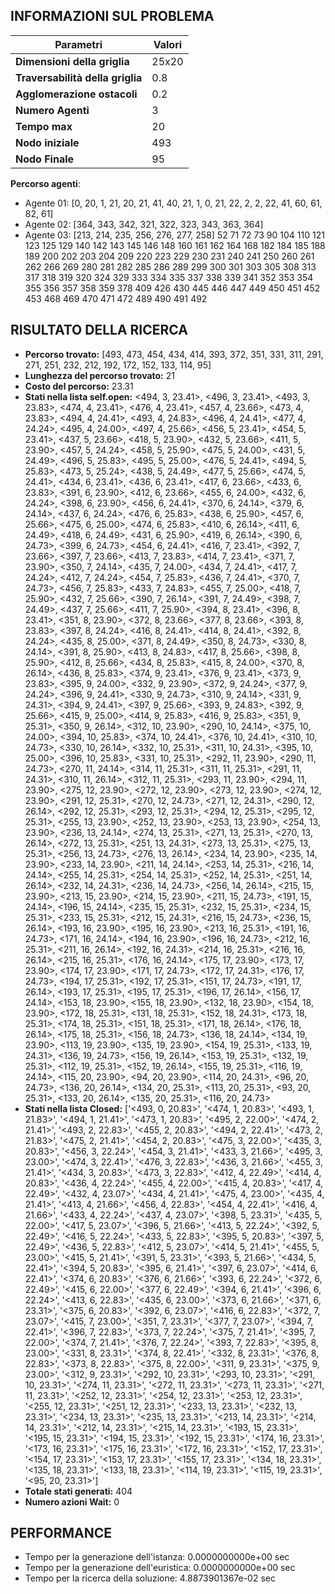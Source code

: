 ## INFORMAZIONI SUL PROBLEMA
| **Parametri** | Valori |
| --- | --- |
| **Dimensioni della griglia** | 25x20 |
| **Traversabilità della griglia** | 0.8 |
| **Agglomerazione ostacoli** | 0.2 |
| **Numero Agenti** | 3 |
| **Tempo max** | 20 |
| **Nodo iniziale** | 493 |
| **Nodo Finale** | 95 |

 **Percorso agenti**:
- Agente 01: [0, 20, 1, 21, 20, 21, 41, 40, 21, 1, 0, 21, 22, 2, 2, 22, 41, 60, 61, 82, 61]
- Agente 02: [364, 343, 342, 321, 322, 323, 343, 363, 364]
- Agente 03: [213, 214, 235, 256, 276, 277, 258]
52 71 72 73 90 104 110 121 123 125 129 140 142 143 145 146 148 160 161 162 164 168 182 184 185 188 189 200 202 203 204 209 220 223 229 230 231 240 241 250 260 261 262 266 269 280 281 282 285 286 289 299 300 301 303 305 308 313 317 318 319 320 324 329 333 334 335 337 338 339 341 352 353 354 355 356 357 358 359 378 409 426 430 445 446 447 449 450 451 452 453 468 469 470 471 472 489 490 491 492 
<!-- ************************** -->
## RISULTATO DELLA RICERCA
  * **Percorso trovato:** [493, 473, 454, 434, 414, 393, 372, 351, 331, 311, 291, 271, 251, 232, 212, 192, 172, 152, 133, 114, 95]
  * **Lunghezza del percorso trovato:** 21
  * **Costo del percorso:**  23.31
  * **Stati nella lista self.open:** <494, 3,  23.41>, <496, 3,  23.41>, <493, 3,  23.83>, <474, 4,  23.41>, <476, 4,  23.41>, <457, 4,  23.66>, <473, 4,  23.83>, <494, 4,  24.41>, <493, 4,  24.83>, <496, 4,  24.41>, <477, 4,  24.24>, <495, 4,  24.00>, <497, 4,  25.66>, <456, 5,  23.41>, <454, 5,  23.41>, <437, 5,  23.66>, <418, 5,  23.90>, <432, 5,  23.66>, <411, 5,  23.90>, <457, 5,  24.24>, <458, 5,  25.90>, <475, 5,  24.00>, <431, 5,  24.49>, <496, 5,  25.83>, <495, 5,  25.00>, <476, 5,  24.41>, <494, 5,  25.83>, <473, 5,  25.24>, <438, 5,  24.49>, <477, 5,  25.66>, <474, 5,  24.41>, <434, 6,  23.41>, <436, 6,  23.41>, <417, 6,  23.66>, <433, 6,  23.83>, <391, 6,  23.90>, <412, 6,  23.66>, <455, 6,  24.00>, <432, 6,  24.24>, <398, 6,  23.90>, <456, 6,  24.41>, <370, 6,  24.14>, <379, 6,  24.14>, <437, 6,  24.24>, <476, 6,  25.83>, <438, 6,  25.90>, <457, 6,  25.66>, <475, 6,  25.00>, <474, 6,  25.83>, <410, 6,  26.14>, <411, 6,  24.49>, <418, 6,  24.49>, <431, 6,  25.90>, <419, 6,  26.14>, <390, 6,  24.73>, <399, 6,  24.73>, <454, 6,  24.41>, <416, 7,  23.41>, <392, 7,  23.66>, <397, 7,  23.66>, <413, 7,  23.83>, <414, 7,  23.41>, <371, 7,  23.90>, <350, 7,  24.14>, <435, 7,  24.00>, <434, 7,  24.41>, <417, 7,  24.24>, <412, 7,  24.24>, <454, 7,  25.83>, <436, 7,  24.41>, <370, 7,  24.73>, <456, 7,  25.83>, <433, 7,  24.83>, <455, 7,  25.00>, <418, 7,  25.90>, <432, 7,  25.66>, <390, 7,  26.14>, <391, 7,  24.49>, <398, 7,  24.49>, <437, 7,  25.66>, <411, 7,  25.90>, <394, 8,  23.41>, <396, 8,  23.41>, <351, 8,  23.90>, <372, 8,  23.66>, <377, 8,  23.66>, <393, 8,  23.83>, <397, 8,  24.24>, <416, 8,  24.41>, <414, 8,  24.41>, <392, 8,  24.24>, <435, 8,  25.00>, <371, 8,  24.49>, <350, 8,  24.73>, <330, 8,  24.14>, <391, 8,  25.90>, <413, 8,  24.83>, <417, 8,  25.66>, <398, 8,  25.90>, <412, 8,  25.66>, <434, 8,  25.83>, <415, 8,  24.00>, <370, 8,  26.14>, <436, 8,  25.83>, <374, 9,  23.41>, <376, 9,  23.41>, <373, 9,  23.83>, <395, 9,  24.00>, <332, 9,  23.90>, <372, 9,  24.24>, <377, 9,  24.24>, <396, 9,  24.41>, <330, 9,  24.73>, <310, 9,  24.14>, <331, 9,  24.31>, <394, 9,  24.41>, <397, 9,  25.66>, <393, 9,  24.83>, <392, 9,  25.66>, <415, 9,  25.00>, <414, 9,  25.83>, <416, 9,  25.83>, <351, 9,  25.31>, <350, 9,  26.14>, <312, 10,  23.90>, <290, 10,  24.14>, <375, 10,  24.00>, <394, 10,  25.83>, <374, 10,  24.41>, <376, 10,  24.41>, <310, 10,  24.73>, <330, 10,  26.14>, <332, 10,  25.31>, <311, 10,  24.31>, <395, 10,  25.00>, <396, 10,  25.83>, <331, 10,  25.31>, <292, 11,  23.90>, <290, 11,  24.73>, <270, 11,  24.14>, <314, 11,  25.31>, <311, 11,  25.31>, <291, 11,  24.31>, <310, 11,  26.14>, <312, 11,  25.31>, <293, 11,  23.90>, <294, 11,  23.90>, <275, 12,  23.90>, <272, 12,  23.90>, <273, 12,  23.90>, <274, 12,  23.90>, <291, 12,  25.31>, <270, 12,  24.73>, <271, 12,  24.31>, <290, 12,  26.14>, <292, 12,  25.31>, <293, 12,  25.31>, <294, 12,  25.31>, <295, 12,  25.31>, <255, 13,  23.90>, <252, 13,  23.90>, <253, 13,  23.90>, <254, 13,  23.90>, <236, 13,  24.14>, <274, 13,  25.31>, <271, 13,  25.31>, <270, 13,  26.14>, <272, 13,  25.31>, <251, 13,  24.31>, <273, 13,  25.31>, <275, 13,  25.31>, <256, 13,  24.73>, <276, 13,  26.14>, <234, 14,  23.90>, <235, 14,  23.90>, <233, 14,  23.90>, <211, 14,  24.14>, <253, 14,  25.31>, <216, 14,  24.14>, <255, 14,  25.31>, <254, 14,  25.31>, <252, 14,  25.31>, <251, 14,  26.14>, <232, 14,  24.31>, <236, 14,  24.73>, <256, 14,  26.14>, <215, 15,  23.90>, <213, 15,  23.90>, <214, 15,  23.90>, <211, 15,  24.73>, <191, 15,  24.14>, <196, 15,  24.14>, <235, 15,  25.31>, <232, 15,  25.31>, <234, 15,  25.31>, <233, 15,  25.31>, <212, 15,  24.31>, <216, 15,  24.73>, <236, 15,  26.14>, <193, 16,  23.90>, <195, 16,  23.90>, <213, 16,  25.31>, <191, 16,  24.73>, <171, 16,  24.14>, <194, 16,  23.90>, <196, 16,  24.73>, <212, 16,  25.31>, <211, 16,  26.14>, <192, 16,  24.31>, <214, 16,  25.31>, <216, 16,  26.14>, <215, 16,  25.31>, <176, 16,  24.14>, <175, 17,  23.90>, <173, 17,  23.90>, <174, 17,  23.90>, <171, 17,  24.73>, <172, 17,  24.31>, <176, 17,  24.73>, <194, 17,  25.31>, <192, 17,  25.31>, <151, 17,  24.73>, <191, 17,  26.14>, <193, 17,  25.31>, <195, 17,  25.31>, <196, 17,  26.14>, <156, 17,  24.14>, <153, 18,  23.90>, <155, 18,  23.90>, <132, 18,  23.90>, <154, 18,  23.90>, <172, 18,  25.31>, <131, 18,  25.31>, <152, 18,  24.31>, <173, 18,  25.31>, <174, 18,  25.31>, <151, 18,  25.31>, <171, 18,  26.14>, <176, 18,  26.14>, <175, 18,  25.31>, <156, 18,  24.73>, <136, 18,  24.14>, <134, 19,  23.90>, <113, 19,  23.90>, <135, 19,  23.90>, <154, 19,  25.31>, <133, 19,  24.31>, <136, 19,  24.73>, <156, 19,  26.14>, <153, 19,  25.31>, <132, 19,  25.31>, <112, 19,  25.31>, <152, 19,  26.14>, <155, 19,  25.31>, <116, 19,  24.14>, <115, 20,  23.90>, <94, 20,  23.90>, <114, 20,  24.31>, <96, 20,  24.73>, <136, 20,  26.14>, <134, 20,  25.31>, <113, 20,  25.31>, <93, 20,  25.31>, <133, 20,  26.14>, <135, 20,  25.31>, <116, 20,  24.73>
  * **Stati nella lista Closed:** ['<493, 0, 20.83>', '<474, 1, 20.83>', '<493, 1, 21.83>', '<494, 1, 21.41>', '<473, 1, 20.83>', '<495, 2, 22.00>', '<474, 2, 21.41>', '<493, 2, 22.83>', '<455, 2, 20.83>', '<494, 2, 22.41>', '<473, 2, 21.83>', '<475, 2, 21.41>', '<454, 2, 20.83>', '<475, 3, 22.00>', '<435, 3, 20.83>', '<456, 3, 22.24>', '<454, 3, 21.41>', '<433, 3, 21.66>', '<495, 3, 23.00>', '<474, 3, 22.41>', '<476, 3, 22.83>', '<436, 3, 21.66>', '<455, 3, 21.41>', '<434, 3, 20.83>', '<473, 3, 22.83>', '<412, 4, 22.49>', '<414, 4, 20.83>', '<436, 4, 22.24>', '<455, 4, 22.00>', '<415, 4, 20.83>', '<417, 4, 22.49>', '<432, 4, 23.07>', '<434, 4, 21.41>', '<475, 4, 23.00>', '<435, 4, 21.41>', '<413, 4, 21.66>', '<456, 4, 22.83>', '<454, 4, 22.41>', '<416, 4, 21.66>', '<433, 4, 22.24>', '<437, 4, 23.07>', '<398, 5, 23.31>', '<435, 5, 22.00>', '<417, 5, 23.07>', '<396, 5, 21.66>', '<413, 5, 22.24>', '<392, 5, 22.49>', '<416, 5, 22.24>', '<433, 5, 22.83>', '<395, 5, 20.83>', '<397, 5, 22.49>', '<436, 5, 22.83>', '<412, 5, 23.07>', '<414, 5, 21.41>', '<455, 5, 23.00>', '<415, 5, 21.41>', '<391, 5, 23.31>', '<393, 5, 21.66>', '<434, 5, 22.41>', '<394, 5, 20.83>', '<395, 6, 21.41>', '<397, 6, 23.07>', '<414, 6, 22.41>', '<374, 6, 20.83>', '<376, 6, 21.66>', '<393, 6, 22.24>', '<372, 6, 22.49>', '<415, 6, 22.00>', '<377, 6, 22.49>', '<394, 6, 21.41>', '<396, 6, 22.24>', '<413, 6, 22.83>', '<435, 6, 23.00>', '<373, 6, 21.66>', '<371, 6, 23.31>', '<375, 6, 20.83>', '<392, 6, 23.07>', '<416, 6, 22.83>', '<372, 7, 23.07>', '<415, 7, 23.00>', '<351, 7, 23.31>', '<377, 7, 23.07>', '<394, 7, 22.41>', '<396, 7, 22.83>', '<373, 7, 22.24>', '<375, 7, 21.41>', '<395, 7, 22.00>', '<374, 7, 21.41>', '<376, 7, 22.24>', '<393, 7, 22.83>', '<395, 8, 23.00>', '<331, 8, 23.31>', '<374, 8, 22.41>', '<332, 8, 23.31>', '<376, 8, 22.83>', '<373, 8, 22.83>', '<375, 8, 22.00>', '<311, 9, 23.31>', '<375, 9, 23.00>', '<312, 9, 23.31>', '<292, 10, 23.31>', '<293, 10, 23.31>', '<291, 10, 23.31>', '<274, 11, 23.31>', '<272, 11, 23.31>', '<273, 11, 23.31>', '<271, 11, 23.31>', '<252, 12, 23.31>', '<254, 12, 23.31>', '<253, 12, 23.31>', '<255, 12, 23.31>', '<251, 12, 23.31>', '<233, 13, 23.31>', '<232, 13, 23.31>', '<234, 13, 23.31>', '<235, 13, 23.31>', '<213, 14, 23.31>', '<214, 14, 23.31>', '<212, 14, 23.31>', '<215, 14, 23.31>', '<193, 15, 23.31>', '<195, 15, 23.31>', '<194, 15, 23.31>', '<192, 15, 23.31>', '<174, 16, 23.31>', '<173, 16, 23.31>', '<175, 16, 23.31>', '<172, 16, 23.31>', '<152, 17, 23.31>', '<154, 17, 23.31>', '<153, 17, 23.31>', '<155, 17, 23.31>', '<134, 18, 23.31>', '<135, 18, 23.31>', '<133, 18, 23.31>', '<114, 19, 23.31>', '<115, 19, 23.31>', '<95, 20, 23.31>']
  * **Totale stati generati:** 404
  * **Numero azioni Wait:** 0

<!-- ************************** -->
## PERFORMANCE
* Tempo per la generazione dell'istanza: 0.0000000000e+00 sec
* Tempo per la generazione dell'euristica: 0.0000000000e+00 sec
* Tempo per la ricerca della soluzione: 4.8873901367e-02 sec
